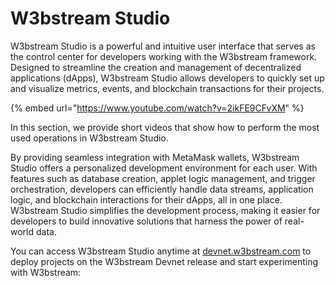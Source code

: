 # W3bstream Studio

W3bstream Studio is a powerful and intuitive user interface that serves as the control center for developers working with the W3bstream framework. Designed to streamline the creation and management of decentralized applications (dApps), W3bstream Studio allows developers to quickly set up and visualize metrics, events, and blockchain transactions for their projects.

{% embed url="https://www.youtube.com/watch?v=2ikFE9CFvXM" %}

In this section, we provide short videos that show how to perform the most used operations in W3bstream Studio.

By providing seamless integration with MetaMask wallets, W3bstream Studio offers a personalized development environment for each user. With features such as database creation, applet logic management, and trigger orchestration, developers can efficiently handle data streams, application logic, and blockchain interactions for their dApps, all in one place. W3bstream Studio simplifies the development process, making it easier for developers to build innovative solutions that harness the power of real-world data.&#x20;

You can access W3bstream Studio anytime at [devnet.w3bstream.com](https://devnet.w3bstream.com) to deploy projects on the W3bstream Devnet release and start experimenting with W3bstream:

